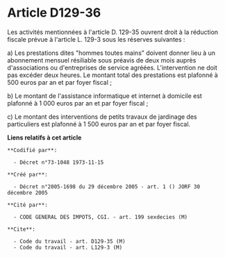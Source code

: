 # Article D129-36

Les activités mentionnées à l'article D. 129-35 ouvrent droit à la réduction fiscale prévue à l'article L. 129-3 sous les
réserves suivantes :

a) Les prestations dites "hommes toutes mains" doivent donner lieu à un abonnement mensuel résiliable sous préavis de deux
mois auprès d'associations ou d'entreprises de service agréées. L'intervention ne doit pas excéder deux heures. Le montant
total des prestations est plafonné à 500 euros par an et par foyer fiscal ;

b) Le montant de l'assistance informatique et internet à domicile est plafonné à 1 000 euros par an et par foyer fiscal ;

c) Le montant des interventions de petits travaux de jardinage des particuliers est plafonné à 1 500 euros par an et par
foyer fiscal.

**Liens relatifs à cet article**

	**Codifié par**:

	  - Décret n°73-1048 1973-11-15

	**Créé par**:

	  - Décret n°2005-1698 du 29 décembre 2005 - art. 1 () JORF 30 décembre 2005

	**Cité par**:

	  - CODE GENERAL DES IMPOTS, CGI. - art. 199 sexdecies (M)

	**Cite**:

	  - Code du travail - art. D129-35 (M)
	  - Code du travail - art. L129-3 (M)
